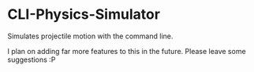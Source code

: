 # CLI-Physics-Simulator
Simulates projectile motion with the command line.

I plan on adding far more features to this in the future. Please leave some suggestions :P
